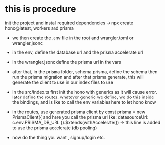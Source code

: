 # this is procedure

init the project and install required dependencies -> npx create hono@latest, workers and prisma 

- we then create the .env file in the root and wrangler.toml or wrangler.jsonc

- in the env, define the database url and the prisma accelerate url

- in the wrangler.jsonc define the prisma url in the vars

- after that, in the prisma folder, schema.prisma, define the schema then run the prisma migration and after that prisma generate, this will generate the client to use in our index files to use

- in the src/index.ts first init the hono with generics as it will cause error. later define the routes. whatever generic we define, we do this inside the bindings, and is like to call the env variables here to let hono know

- in the routes, use generated prisma client by const prisma = new PrismaClient({
  and here you call the prisma url like:
  datasourceUrl: c.env.PRISMA_DB_URL
  }).$xtends(withAccelerate()) -> this line is added to use the prisma accelerate (db pooling)

- now do the thing you want , signup/login etc.
